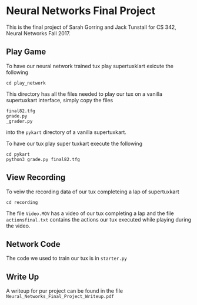 Neural Networks Final Project
=====
This is the final project of Sarah Gorring and Jack Tunstall for CS 342, Neural Networks Fall 2017.

## Play Game

To have our neural network trained tux play supertuxklart exicute the following

```
cd play_network
```

This directory has all the files needed to play our tux on a vanilla supertuxkart interface, simply copy the files 
```
final82.tfg
grade.py
_grader.py
```

into the `pykart` directory of a vanilla supertuxkart.

To have our tux play super tuxkart execute the following

```
cd pykart
python3 grade.py final82.tfg
```
## View Recording

To veiw the recording data of our tux completeing a lap of supertuxkart

```
cd recording
```

The file `Video.MOV` has a video of our tux completing a lap and the file `actionsfinal.txt` contains the actions our tux executed while playing during the video.

## Network Code

The code we used to train our tux is in `starter.py`

## Write Up

A writeup for pur project can be found in the file `Neural_Networks_Final_Project_Writeup.pdf`
